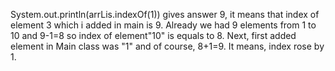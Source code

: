 System.out.println(arrLis.indexOf(1)) gives answer 9, it means that 
index of element 3 which i added in main is 9. Already we had 9 elements from 1 to 10 and 9-1=8 so index of element"10" is equals to 8. Next, first added element in Main class was "1" and of course, 8+1=9. It means, index rose by 1.